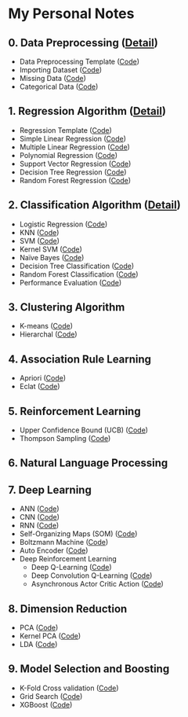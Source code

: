 # My Personal Notes

## 0.  Data Preprocessing ([Detail](0DP))

-	Data Preprocessing Template ([Code](0DP/Code/data_preprocessing_template.py))
-	Importing Dataset ([Code](0DP/Code/missing_data.py))
-	Missing Data ([Code](0DP/Code/missing_data.py))
- 	Categorical Data ([Code](0DP/Code/categorical_data.py))



## 1. Regression Algorithm ([Detail](1RA))

-	Regression Template ([Code](1RA/Code/regression_template.py))
- 	Simple Linear Regression ([Code](1RA/Code/simple_linear_regression.py))
-	Multiple Linear Regression ([Code](1RA/Code/multiple_linear_regression.py))
-	Polynomial Regression ([Code](1RA/Code/polynomial_regression.py))
-	Support Vector Regression ([Code](1RA/Code/svr.py))
-	Decision Tree Regression ([Code](1RA/Code/decision_tree_regression.py))
-	Random Forest Regression ([Code](1RA/Code/random_forest_regression.py))


## 2. Classification Algorithm ([Detail](2CA))

-	Logistic Regression ([Code](2CA/Code/.py))
-	KNN ([Code](2CA/Code/.py))
-	SVM ([Code](2CA/Code/.py))
-	Kernel SVM ([Code](2CA/Code/.py))
-	Naïve Bayes ([Code](2CA/Code/.py))
-	Decision Tree Classification ([Code](2CA/Code/.py))
-	Random Forest Classification ([Code](2CA/Code/.py))
-	Performance Evaluation ([Code](2CA/Code/.py))

## 3. Clustering Algorithm 

-	K-means ([Code](Folder1))
-	Hierarchal ([Code](Folder1))

## 4. Association Rule Learning

-	Apriori ([Code](Folder1))
-	Eclat ([Code](Folder1))

## 5. Reinforcement Learning

-	Upper Confidence Bound (UCB) ([Code](Folder1))
-	Thompson Sampling ([Code](Folder1))

## 6. Natural Language Processing

## 7. Deep Learning

-	ANN ([Code](Folder1))
-	CNN ([Code](Folder1))
-	RNN ([Code](Folder1))
-	Self-Organizing Maps (SOM) ([Code](Folder1))
-	Boltzmann Machine ([Code](Folder1))
-	Auto Encoder ([Code](Folder1))
-	Deep Reinforcement Learning
	- Deep Q-Learning ([Code](Folder1))
	- Deep Convolution Q-Learning ([Code](Folder1))
	- Asynchronous Actor Critic Action ([Code](Folder1))

## 8. Dimension Reduction 

-	PCA  ([Code](Folder1))
-	Kernel PCA ([Code](Folder1))
-	LDA  ([Code](Folder1))

## 9. Model Selection and Boosting

-	K-Fold Cross validation ([Code](Folder1))
-	Grid Search ([Code](Folder1))
- 	XGBoost ([Code](Folder1))